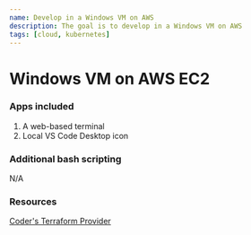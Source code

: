 ```yaml
---
name: Develop in a Windows VM on AWS
description: The goal is to develop in a Windows VM on AWS
tags: [cloud, kubernetes]
---
```


# Windows VM on AWS EC2

### Apps included

1. A web-based terminal
1. Local VS Code Desktop icon

### Additional bash scripting

N/A


### Resources

[Coder's Terraform Provider](https://registry.terraform.io/providers/coder/coder/latest/docs)
